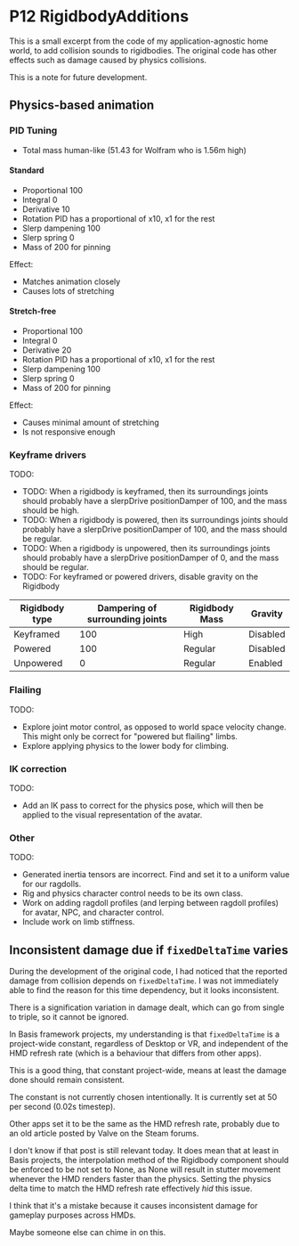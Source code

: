 ﻿# P12 RigidbodyAdditions

This is a small excerpt from the code of my application-agnostic home world, to add collision sounds to rigidbodies.
The original code has other effects such as damage caused by physics collisions.

This is a note for future development.

## Physics-based animation

### PID Tuning

- Total mass human-like (51.43 for Wolfram who is 1.56m high)

#### Standard

- Proportional 100
- Integral 0
- Derivative 10
- Rotation PID has a proportional of x10, x1 for the rest
- Slerp dampening 100
- Slerp spring 0
- Mass of 200 for pinning

Effect:
- Matches animation closely
- Causes lots of stretching

#### Stretch-free

- Proportional 100
- Integral 0
- Derivative 20
- Rotation PID has a proportional of x10, x1 for the rest
- Slerp dampening 100
- Slerp spring 0
- Mass of 200 for pinning

Effect:
- Causes minimal amount of stretching
- Is not responsive enough

### Keyframe drivers

TODO:
- TODO: When a rigidbody is keyframed, then its surroundings joints should probably have a slerpDrive positionDamper of 100, and the mass should be high.
- TODO: When a rigidbody is powered, then its surroundings joints should probably have a slerpDrive positionDamper of 100, and the mass should be regular.
- TODO: When a rigidbody is unpowered, then its surroundings joints should probably have a slerpDrive positionDamper of 0, and the mass should be regular.
- TODO: For keyframed or powered drivers, disable gravity on the Rigidbody

| Rigidbody type | Dampering of surrounding joints | Rigidbody Mass | Gravity  |
|----------------|---------------------------------|----------------|----------|
| Keyframed      | 100                             | High           | Disabled |
| Powered        | 100                             | Regular        | Disabled |
| Unpowered      | 0                               | Regular        | Enabled  |

### Flailing

TODO:
- Explore joint motor control, as opposed to world space velocity change. This might only be correct for "powered but flailing" limbs.
- Explore applying physics to the lower body for climbing.

### IK correction

TODO:
- Add an IK pass to correct for the physics pose, which will then be applied to the visual representation of the avatar.

### Other

TODO:
- Generated inertia tensors are incorrect. Find and set it to a uniform value for our ragdolls.
- Rig and physics character control needs to be its own class.
- Work on adding ragdoll profiles (and lerping between ragdoll profiles) for avatar, NPC, and character control.
- Include work on limb stiffness.

## Inconsistent damage due if `fixedDeltaTime` varies

During the development of the original code, I had noticed that the reported damage from collision depends on
`fixedDeltaTime`. I was not immediately able to find the reason for this time dependency, but it looks inconsistent.

There is a signification variation in damage dealt, which can go from single to triple, so it cannot be ignored.

In Basis framework projects, my understanding is that `fixedDeltaTime` is a project-wide constant, regardless of Desktop or VR,
and independent of the HMD refresh rate (which is a behaviour that differs from other apps).

This is a good thing, that constant project-wide, means at least the damage done should remain consistent.

The constant is not currently chosen intentionally. It is currently set at 50 per second (0.02s timestep).

Other apps set it to be the same as the HMD refresh rate, probably due to an old article posted by Valve on the Steam forums.

I don't know if that post is still relevant today. It does mean that at least in Basis projects, the interpolation method of the
Rigidbody component should be enforced to be not set to None, as None will result in stutter movement whenever the HMD renders
faster than the physics. Setting the physics delta time to match the HMD refresh rate effectively *hid* this issue.

I think that it's a mistake because it causes inconsistent damage for gameplay purposes across HMDs.

Maybe someone else can chime in on this.
